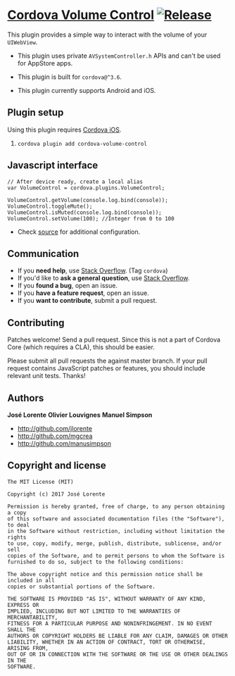 # [Cordova Volume Control](https://github.com/jlorente/cordova-plugin-volume-control) [![Release](https://img.shields.io/npm/v/cordova-volume-control.svg?style=flat)](https://github.com/jlorente/cordova-plugin-volume-control/releases)

This plugin provides a simple way to interact with the volume of your `UIWebView`.

* This plugin uses private `AVSystemController.h` APIs and can't be used for AppStore apps.

* This plugin is built for `cordova@^3.6`.

* This plugin currently supports Android and iOS.


## Plugin setup

Using this plugin requires [Cordova iOS](https://github.com/apache/cordova-ios).

1. `cordova plugin add cordova-volume-control`


## Javascript interface

    // After device ready, create a local alias
    var VolumeControl = cordova.plugins.VolumeControl;

    VolumeControl.getVolume(console.log.bind(console));
    VolumeControl.toggleMute();
    VolumeControl.isMuted(console.log.bind(console));
    VolumeControl.setVolume(100); //Integer from 0 to 100

* Check [source](https://github.com/jlorente/cordova-plugin-volume-control/tree/master/www/VolumeControl.js) for additional configuration.


## Communication

- If you **need help**, use [Stack Overflow](http://stackoverflow.com/questions/tagged/cordova). (Tag `cordova`)
- If you'd like to **ask a general question**, use [Stack Overflow](http://stackoverflow.com/questions/tagged/cordova).
- If you **found a bug**, open an issue.
- If you **have a feature request**, open an issue.
- If you **want to contribute**, submit a pull request.


## Contributing

Patches welcome! Send a pull request. Since this is not a part of Cordova Core (which requires a CLA), this should be easier.

Please submit all pull requests the against master branch. If your pull request contains JavaScript patches or features, you should include relevant unit tests. Thanks!


## Authors

**José Lorente**
**Olivier Louvignes**
**Manuel Simpson**

+ http://github.com/jlorente
+ http://github.com/mgcrea
+ http://github.com/manusimpson


## Copyright and license

    The MIT License (MIT)

    Copyright (c) 2017 José Lorente

    Permission is hereby granted, free of charge, to any person obtaining a copy
    of this software and associated documentation files (the "Software"), to deal
    in the Software without restriction, including without limitation the rights
    to use, copy, modify, merge, publish, distribute, sublicense, and/or sell
    copies of the Software, and to permit persons to whom the Software is
    furnished to do so, subject to the following conditions:

    The above copyright notice and this permission notice shall be included in all
    copies or substantial portions of the Software.

    THE SOFTWARE IS PROVIDED "AS IS", WITHOUT WARRANTY OF ANY KIND, EXPRESS OR
    IMPLIED, INCLUDING BUT NOT LIMITED TO THE WARRANTIES OF MERCHANTABILITY,
    FITNESS FOR A PARTICULAR PURPOSE AND NONINFRINGEMENT. IN NO EVENT SHALL THE
    AUTHORS OR COPYRIGHT HOLDERS BE LIABLE FOR ANY CLAIM, DAMAGES OR OTHER
    LIABILITY, WHETHER IN AN ACTION OF CONTRACT, TORT OR OTHERWISE, ARISING FROM,
    OUT OF OR IN CONNECTION WITH THE SOFTWARE OR THE USE OR OTHER DEALINGS IN THE
    SOFTWARE.
